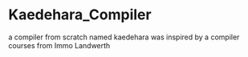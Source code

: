 # Kaedehara_Compiler
 a compiler from scratch named kaedehara
 was inspired by a compiler courses from Immo Landwerth
